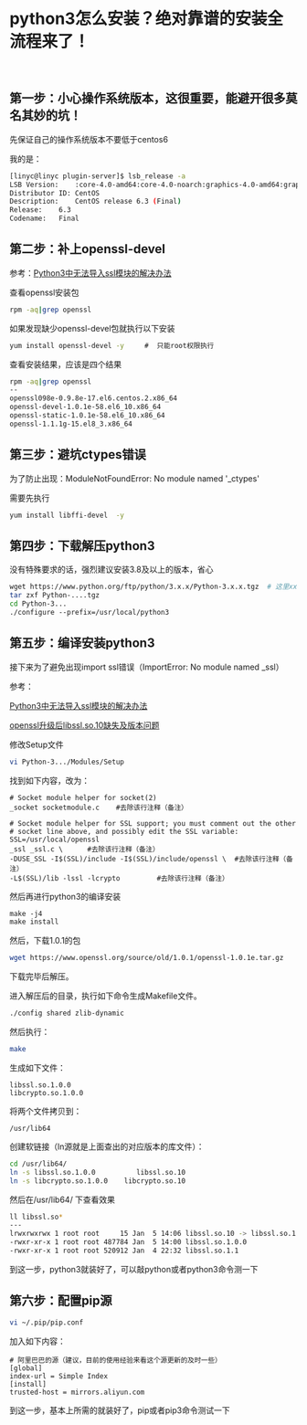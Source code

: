 # python3怎么安装？绝对靠谱的安装全流程来了！
​
## 第一步：小心操作系统版本，这很重要，能避开很多莫名其妙的坑！

先保证自己的操作系统版本不要低于centos6

我的是：

```bash
[linyc@linyc plugin-server]$ lsb_release -a
LSB Version:	:core-4.0-amd64:core-4.0-noarch:graphics-4.0-amd64:graphics-4.0-noarch:printing-4.0-amd64:printing-4.0-noarch
Distributor ID:	CentOS
Description:	CentOS release 6.3 (Final)
Release:	6.3
Codename:	Final
```

## 第二步：补上openssl-devel

参考：[Python3中无法导入ssl模块的解决办法](https://blog.csdn.net/worldchinalee/article/details/79642926)

查看openssl安装包

```bash
rpm -aq|grep openssl
```

如果发现缺少openssl-devel包就执行以下安装

```bash
yum install openssl-devel -y     #  只能root权限执行
```

查看安装结果，应该是四个结果

```bash
rpm -aq|grep openssl
--
openssl098e-0.9.8e-17.el6.centos.2.x86_64
openssl-devel-1.0.1e-58.el6_10.x86_64
openssl-static-1.0.1e-58.el6_10.x86_64
openssl-1.1.1g-15.el8_3.x86_64
```

## 第三步：避坑ctypes错误
为了防止出现：ModuleNotFoundError: No module named '_ctypes'

需要先执行

```bash
yum install libffi-devel  -y
```

## 第四步：下载解压python3

没有特殊要求的话，强烈建议安装3.8及以上的版本，省心

```bash
wget https://www.python.org/ftp/python/3.x.x/Python-3.x.x.tgz  # 这里xx要填自己想要的版本号
tar zxf Python-....tgz
cd Python-3...
./configure --prefix=/usr/local/python3
```

## 第五步：编译安装python3

接下来为了避免出现import ssl错误（ImportError: No module named _ssl）

参考：

[Python3中无法导入ssl模块的解决办法](https://blog.csdn.net/worldchinalee/article/details/79642926)

[openssl升级后libssl.so.10缺失及版本问题](https://blog.csdn.net/worldchinalee/article/details/79642926)

修改Setup文件

```bash
vi Python-3.../Modules/Setup
```

找到如下内容，改为：

```
# Socket module helper for socket(2)
_socket socketmodule.c    #去除该行注释（备注）

# Socket module helper for SSL support; you must comment out the other
# socket line above, and possibly edit the SSL variable:
SSL=/usr/local/openssl
_ssl _ssl.c \      #去除该行注释（备注）
-DUSE_SSL -I$(SSL)/include -I$(SSL)/include/openssl \  #去除该行注释（备注）
-L$(SSL)/lib -lssl -lcrypto         #去除该行注释（备注）
```

然后再进行python3的编译安装

```bash
make -j4
make install
```

然后，下载1.0.1的包

```bash
wget https://www.openssl.org/source/old/1.0.1/openssl-1.0.1e.tar.gz
```

下载完毕后解压。

进入解压后的目录，执行如下命令生成Makefile文件。

```bash
./config shared zlib-dynamic 
```

然后执行：

```bash
make
```

生成如下文件：

```
libssl.so.1.0.0
libcrypto.so.1.0.0
```

将两个文件拷贝到：

```
/usr/lib64 
```

创建软链接（ln源就是上面查出的对应版本的库文件）：

```bash
cd /usr/lib64/
ln -s libssl.so.1.0.0          libssl.so.10
ln -s libcrypto.so.1.0.0    libcrypto.so.10
```

然后在/usr/lib64/ 下查看效果

```bash
ll libssl.so*
---
lrwxrwxrwx 1 root root     15 Jan  5 14:06 libssl.so.10 -> libssl.so.1.0.0
-rwxr-xr-x 1 root root 487784 Jan  5 14:00 libssl.so.1.0.0
-rwxr-xr-x 1 root root 520912 Jan  4 22:32 libssl.so.1.1
```

到这一步，python3就装好了，可以敲python或者python3命令测一下

## 第六步：配置pip源

```bash
vi ~/.pip/pip.conf
```

加入如下内容：

```
​# 阿里巴巴的源（建议，目前的使用经验来看这个源更新的及时一些）
[global]
index-url = Simple Index
[install]
trusted-host = mirrors.aliyun.com
```

到这一步，基本上所需的就装好了，pip或者pip3命令测试一下
